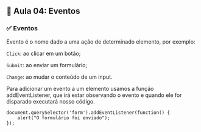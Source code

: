 ## 📝 Aula 04: Eventos
### ✅ Eventos
Evento é o nome dado a uma ação de determinado elemento, por exemplo:

``Click``: ao clicar em um botão;

``Submit``: ao enviar um formulário;

``Change``: ao mudar o conteúdo de um input.

Para adicionar um evento a um elemento usamos a função addEventListener, que irá estar observando o evento e quando ele for disparado executará nosso código.
```
document.querySelector('form').addEventListener(function() {
    alert("O formulário foi enviado");
});
```